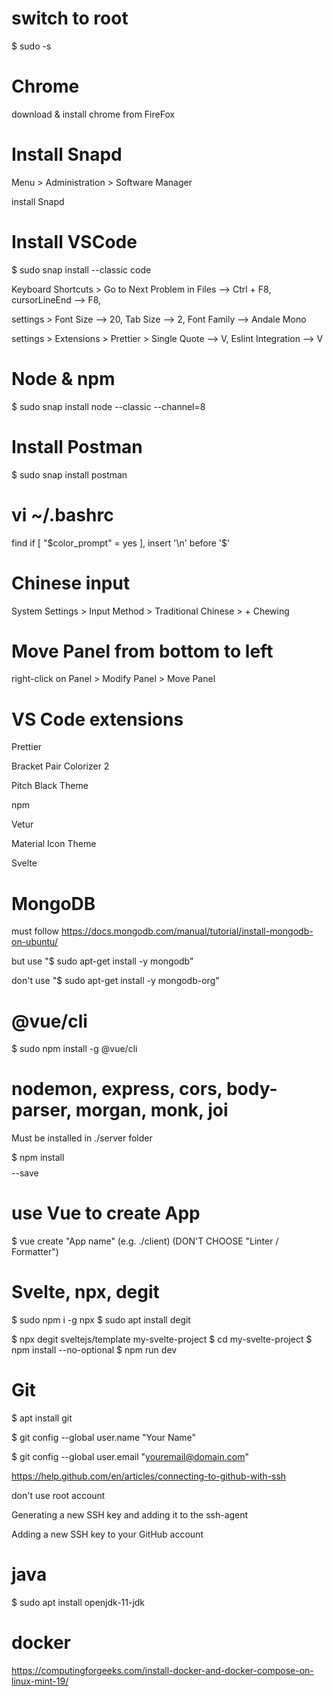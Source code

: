 # switch to root

$ sudo -s

# Chrome

download & install chrome from FireFox

# Install Snapd

Menu > Administration > Software Manager

install Snapd

# Install VSCode

$ sudo snap install --classic code

Keyboard Shortcuts > Go to Next Problem in Files --> Ctrl + F8, cursorLineEnd --> F8,

settings > Font Size --> 20, Tab Size --> 2, Font Family --> Andale Mono

settings > Extensions > Prettier > Single Quote --> V, Eslint Integration --> V

# Node & npm

$ sudo snap install node --classic --channel=8

# Install Postman

$ sudo snap install postman

# vi ~/.bashrc

find if [ "$color_prompt" = yes ], insert '\n' before '\$'

# Chinese input

System Settings > Input Method > Traditional Chinese > + Chewing

# Move Panel from bottom to left

right-click on Panel > Modify Panel > Move Panel

# VS Code extensions 

Prettier

Bracket Pair Colorizer 2

Pitch Black Theme

npm

Vetur

Material Icon Theme

Svelte

# MongoDB

must follow https://docs.mongodb.com/manual/tutorial/install-mongodb-on-ubuntu/

but use "$ sudo apt-get install -y mongodb"

don't use "$ sudo apt-get install -y mongodb-org"

# @vue/cli

$ sudo npm install -g @vue/cli

# nodemon, express, cors, body-parser, morgan, monk, joi

Must be installed in ./server folder

$ npm install $$$$ --save

# use Vue to create App

$ vue create "App name" (e.g. ./client) (DON'T CHOOSE "Linter / Formatter")

# Svelte, npx, degit

$ sudo npm i -g npx
$ sudo apt install degit

$ npx degit sveltejs/template my-svelte-project
$ cd my-svelte-project
$ npm install --no-optional
$ npm run dev

# Git

$ apt install git

$ git config --global user.name "Your Name"

$ git config --global user.email "youremail@domain.com"

https://help.github.com/en/articles/connecting-to-github-with-ssh

don't use root account

Generating a new SSH key and adding it to the ssh-agent

Adding a new SSH key to your GitHub account

# java

$ sudo apt install openjdk-11-jdk

# docker

https://computingforgeeks.com/install-docker-and-docker-compose-on-linux-mint-19/

